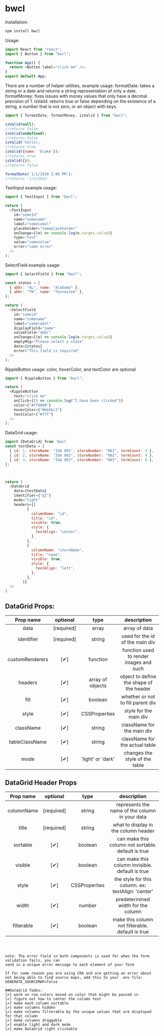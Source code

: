 # bwcl

Installation:

```js
npm install bwcl
```

Usage:

```js
import React from "react";
import { Button } from "bwcl";

function App() {
  return <Button label="click me" />;
}
export default App;
```

There are a number of helper utilities, example usage:
formatDate: takes a string or a date and returns a string representation of only a date.
formatMoney: fixes issues with money values that only have a decimal precision of 1.
isValid: returns true or false depending on the existence of a string, a number that is not zero, or an object with keys.

```js
import { formatDate, formatMoney, isValid } from "bwcl";

isValid(null);
//returns false
isValid(undefined);
//returns false
isValid('hello);
//returns true
isValid({name: 'blake'});
//returns true
isValid({});
//returns false

formatDate('1/1/2020 2:00 PM');
//returns '1/1/2022'
```

TextInput example usage:

```js
import { TextInput } from "bwcl";

return (
  <TextInput
    id="someId"
    name="somename"
    label="somelabel"
    placeholder="someplaceholder"
    onChange={(e) => console.log(e.target.value)}
    type="text"
    value="somevalue"
    error="some error"
  />
);
```

SelectField example usage:

```js
import { SelectField } from "bwcl";

const states = [
  { abbr: "AL", name: "Alabama" },
  { abbr: "TN", name: "Tennessee" },
];

return (
  <SelectField
    id="someid"
    name="somename"
    label="somelabel"
    displayField="name"
    valueField="abbr"
    onChange={(e) => console.log(e.target.value)}
    emptyMsg="Please select a state"
    data={states}
    error="This field is required"
  />
);
```

RippleButton usage:
color, hoverColor, and textColor are optional

```js
import { RippleButton } from "bwcl";

return (
  <RippleButton
    text="click me"
    onClick={() => console.log("I have been clicked")}
    color={"#ff0000"}
    hoverColor={"#bb5bc2"}
    textColor={"#fff"}
  />
);
```

DataGrid usage:

```js
import {DataGrid} from 'bwcl
const testData = [
  { id: 1, storeName: "IGA 001", storeNumber: "001", termCount: 3 },
  { id: 2, storeName: "IGA 002", storeNumber: "002", termCount: 4 },
  { id: 3, storeName: "IGA 003", storeNumber: "003", termCount: 6 },
];



return (
  <DataGrid
    data={testData}
    identifier={"g1"}
    mode="light"
    headers={[
          {
            columnName: "id",
            title: "id",
            visible: true,
            style: {
              textAlign: "center",
            },
          },
          {
            columnName: "storeName",
            title: "name",
            visible: true,
            style: {
              textAlign: "left",
            },
          },
        ]}
  />
)
```

## DataGrid Props:

|    Prop name    |  optional  |       type        |               description                |
| :-------------: | :--------: | :---------------: | :--------------------------------------: |
|      data       | [required] |       array       |              array of data               |
|   identifier    | [required] |      string       |     used for the id of the main div      |
| customRenderers |    [✔]     |     function      | function used to render images and such  |
|     headers     |    [✔]     | array of objects  | object to define the shape of the header |
|      fill       |    [✔]     |      boolean      |    whether or not to fill parent div     |
|      style      |    [✔]     |   CSSProperties   |          style for the main div          |
|    className    |    [✔]     |      string       |        className for the main div        |
| tableClassName  |    [✔]     |      string       |      className for the actual table      |
|      mode       |    [✔]     | 'light' or 'dark' |      changes the style of the table      |

## DataGrid Header Props

| Prop name  |  optional  |     type      |                    description                     |
| :--------: | :--------: | :-----------: | :------------------------------------------------: |
| columnName | [required] |    string     |   represents the name of the column in your data   |
|   title    | [required] |    string     |        what to display in the column header        |
|  sortable  |    [✔]     |    boolean    | can make this column not sortable. default is true |
|  visible   |    [✔]     |    boolean    |  can make this column invisible. default is true   |
|   style    |    [✔]     | CSSProperties | the style for this column. ex: textAlign: 'center' |
|   width    |    [✔]     |    number     |         predetermined width for the column         |
| filterable |    [✔]     |    boolean    |  make this column not filterable. default is true  |

```



note: The error field in both components is used for when the form validation fails, you can
send in a unique error message to each element of your form

If for some reason you are using CRA and are getting an error about not being able to find source maps, add this to your .env file:
GENERATE_SOURCEMAP=false

##DataGrid Todos:
[✔] work on row colors based on color that might be passed in
[✔] figure out how to center the column text
[✔] make each column sortable
[✔] make columns hidden
[✔] make columns filterable by the unique values that are displayed for that column
[✔] make columns draggable
[✔] enable light and dark mode
[✔] make DataGrid right clickable

```
